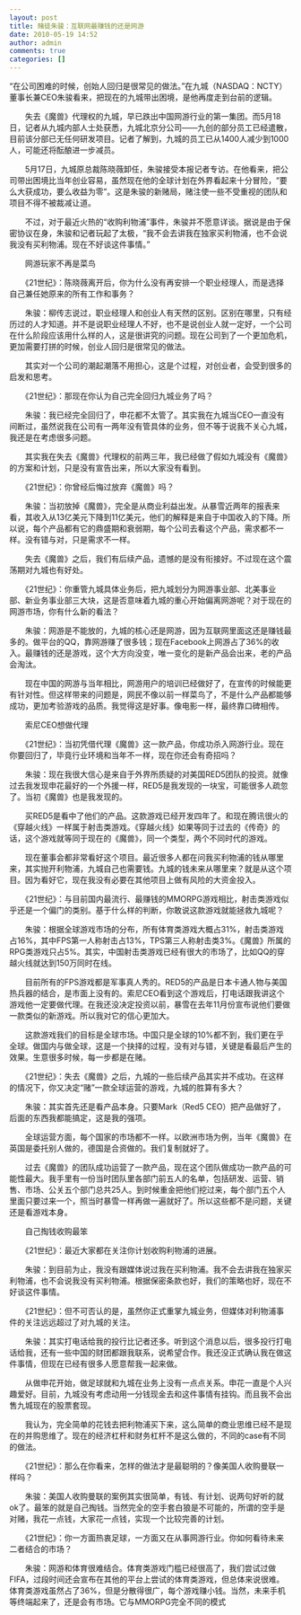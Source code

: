 ```yaml
---
layout: post
title: 赌徒朱骏：互联网最赚钱的还是网游
date: 2010-05-19 14:52
author: admin
comments: true
categories: []
---
```

“在公司困难的时候，创始人回归是很常见的做法。”在九城（NASDAQ：NCTY）董事长兼CEO朱骏看来，把现在的九城带出困境，是他再度走到台前的逻辑。 

　　失去《魔兽》代理权的九城，早已跌出中国网游行业的第一集团。而5月18日，记者从九城内部人士处获悉，九城北京分公司——九创的部分员工已经遣散，目前该分部已无任何研发项目。记者了解到，九城的员工已从1400人减少到1000人，可能还将酝酿进一步减员。 

　　5月17日，九城原总裁陈晓薇卸任，朱骏接受本报记者专访。在他看来，把公司带出困境比当年创业容易，虽然现在他的全球计划在外界看起来十分冒险，“要么大获成功，要么收益为零”。这是朱骏的新赌局，赌注使一些不受重视的团队和项目不得不被裁减让道。 

　　不过，对于最近火热的“收购利物浦”事件，朱骏并不愿意详谈。据说是由于保密协议在身，朱骏和记者玩起了太极，“我不会去讲我在独家买利物浦，也不会说我没有买利物浦。现在不好谈这件事情。” 

　　网游玩家不再是菜鸟 

　　《21世纪》：陈晓薇离开后，你为什么没有再安排一个职业经理人，而是选择自己兼任她原来的所有工作和事务？ 

　　朱骏：柳传志说过，职业经理人和创业人有天然的区别。区别在哪里，只有经历过的人才知道。并不是说职业经理人不好，也不是说创业人就一定好，一个公司在什么阶段应该用什么样的人，这是很讲究的问题。现在公司到了一个更加危机，更加需要打拼的时候，创业人回归是很常见的做法。 

　　其实对一个公司的潮起潮落不用担心，这是个过程，对创业者，会受到很多的启发和思考。 

　　《21世纪》：那现在你认为自己完全回归九城业务了吗？ 

　　朱骏：我已经完全回归了，申花都不太管了。其实我在九城当CEO一直没有间断过，虽然说我在公司有一两年没有管具体的业务，但不等于说我不关心九城，我还是在考虑很多问题。 

　　其实我在失去《魔兽》代理权的前两三年，我已经做了假如九城没有《魔兽》的方案和计划，只是没有宣告出来，所以大家没有看到。 

　　《21世纪》：你曾经后悔过放弃《魔兽》吗？ 

　　朱骏：当初放掉《魔兽》，完全是从商业利益出发。从暴雪近两年的报表来看，其收入从13亿美元下降到11亿美元，他们的解释是来自于中国收入的下降。所以说，每个产品都有它的鼎盛期和衰弱期，每个公司去看这个产品，需求都不一样。没有错与对，只是需求不一样。 

　　失去《魔兽》之后，我们有后续产品，遗憾的是没有衔接好。不过现在这个震荡期对九城也有好处。 

　　《21世纪》：你重管九城具体业务后，把九城划分为网游事业部、北美事业部、新业务事业部三大块，这是否意味着九城的重心开始偏离网游呢？对于现在的网游市场，你有什么新的看法？ 

　　朱骏：网游是不能放的，九城的核心还是网游，因为互联网里面这还是赚钱最多的。做平台的QQ，靠网游赚了很多钱；现在Facebook上网游占了36%的收入。最赚钱的还是游戏，这个大方向没变，唯一变化的是新产品会出来，老的产品会淘汰。 

　　现在中国的网游与当年相比，网游用户的培训已经做好了，在宣传的时候能更有针对性。但这样带来的问题是，网民不像以前一样菜鸟了，不是什么产品都能够成功，更加考验游戏的品质。我觉得这是好事。像电影一样，最终靠口碑相传。 

　　索尼CEO想做代理 

　　《21世纪》：当初凭借代理《魔兽》这一款产品，你成功杀入网游行业。现在你要回归了，毕竟行业环境和当年不一样，现在你还会有奇招吗？ 

　　朱骏：现在我很大信心是来自于外界所质疑的对美国RED5团队的投资。就像过去我发现申花最好的一个外援一样，RED5是我发现的一块宝，可能很多人疏忽了。当初《魔兽》也是我发现的。 

　　买RED5是看中了他们的产品。这款游戏已经开发四年了。和现在腾讯很火的《穿越火线》一样属于射击类游戏。《穿越火线》如果等同于过去的《传奇》的话，这个游戏就等同于现在的《魔兽》，同一个类型，两个不同时代的游戏。 

　　现在董事会都非常看好这个项目。最近很多人都在问我买利物浦的钱从哪里来，其实抛开利物浦，九城自己也需要钱。九城的钱未来从哪里来？就是从这个项目。因为看好它，现在我没有必要在其他项目上做有风险的大资金投入。 

　　《21世纪》：与目前国内最流行、最赚钱的MMORPG游戏相比，射击类游戏似乎还是一个偏门的类别。基于什么样的判断，你敢说这款游戏就能拯救九城呢？ 

　　朱骏：根据全球游戏市场的分布，所有体育类游戏大概占31%，射击类游戏占16%，其中FPS第一人称射击占13%，TPS第三人称射击类3%。《魔兽》所属的RPG类游戏只占5%。其实，中国射击类游戏已经有很大的市场了，比如QQ的穿越火线就达到150万同时在线。 

　　目前所有的FPS游戏都是军事真人秀的。RED5的产品是日本卡通人物与美国热兵器的结合，是市面上没有的。索尼CEO看到这个游戏后，打电话跟我讲这个游戏他一定要做代理。在我还没决定投资以前，暴雪在去年11月份宣布说他们要做一款类似的新游戏。所以我对它的信心更加大。 

　　这款游戏我们的目标是全球市场。中国只是全球的10%都不到，我们更在乎全球。做国内与做全球，这是一个抉择的过程，没有对与错，关键是看最后产生的效果。生意很多时候，每一步都是在赌。 

　　《21世纪》：失去《魔兽》之后，九城的一些后续产品其实并不成功。在这样的情况下，你又决定“赌”一款全球运营的游戏，九城的胜算有多大？ 

　　朱骏：其实首先还是看产品本身。只要Mark（Red5 CEO）把产品做好了，后面的东西我都能搞定，这是我的强项。 

　　全球运营方面，每个国家的市场都不一样。以欧洲市场为例，当年《魔兽》在英国是委托别人做的，德国是合资做的。我们复制就好了。 

　　过去《魔兽》的团队成功运营了一款产品，现在这个团队做成功一款产品的可能性最大。我手里有一份当时团队里各部门前五人的名单，包括研发、运营、销售、市场、公关五个部门总共25人。到时候重金把他们挖过来，每个部门五个人里面只要过来一个，照当时暴雪一样再做一遍就好了。所以这些都不是问题，关键还是看游戏本身。 

　　自己掏钱收购最笨 

　　《21世纪》：最近大家都在关注你计划收购利物浦的进展。 

　　朱骏：到目前为止，我没有跟媒体说过我在买利物浦。我不会去讲我在独家买利物浦，也不会说我没有买利物浦。根据保密条款也好，我们的策略也好，现在不好谈这件事情。 

　　《21世纪》：但不可否认的是，虽然你正式重掌九城业务，但媒体对利物浦事件的关注远远超过了对九城的关注。 

　　朱骏：其实打电话给我的投行比记者还多。听到这个消息以后，很多投行打电话给我，还有一些中国的财团都跟我联系，说希望合作。我还没正式确认我在做这件事情，但现在已经有很多人愿意帮我一起来做。 

　　从做申花开始，做足球就和九城在业务上没有一点点关系。申花一直是个人兴趣爱好。目前，九城没有考虑动用一分钱现金去和这件事情有挂钩。而且我不会出售九城现在的股票套现。 

　　我认为，完全简单的花钱去把利物浦买下来，这么简单的商业思维已经不是现在的并购思维了。现在的经济杠杆和财务杠杆不是这么做的，不同的case有不同的做法。 

　　《21世纪》：那么在你看来，怎样的做法才是最聪明的？像美国人收购曼联一样吗？ 

　　朱骏：美国人收购曼联的案例其实很简单，有钱、有计划、说两句好听的就ok了。最笨的就是自己掏钱。当然完全的空手套白狼是不可能的，所谓的空手是对赌，我花一点钱，大家花一点钱，实现一个比较完善的计划。 

　　《21世纪》：你一方面热衷足球，一方面又在从事网游行业。你如何看待未来二者结合的市场？ 

　　朱骏：网游和体育很难结合。体育类游戏门槛已经很高了，我们尝试过做FIFA，过段时间还会宣布在其他的平台上尝试的体育类游戏，但总体来说很难。体育类游戏虽然占了36%，但是分散得很广，每个游戏赚小钱。当然，未来手机等终端起来了，还是会有市场。它与MMORPG完全不同的模式
